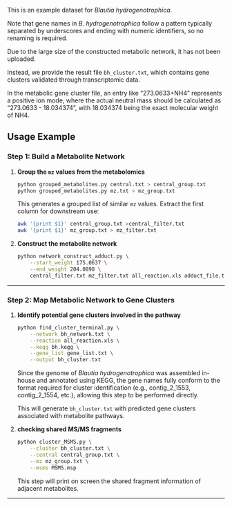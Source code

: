 This is an example dataset for *Blautia hydrogenotrophica*.

Note that gene names in *B. hydrogenotrophica* follow a pattern typically separated by underscores and ending with numeric identifiers, so no renaming is required.

Due to the large size of the constructed metabolic network, it has not been uploaded.

Instead, we provide the result file `bh_cluster.txt`, which contains gene clusters validated through transcriptomic data.

In the metabolic gene cluster file, an entry like “273.0633+NH4” represents a positive ion mode, where the actual neutral mass should be calculated as “273.0633 - 18.034374”, with 18.034374 being the exact molecular weight of NH4.

## Usage Example

### Step 1: Build a Metabolite Network 

1. **Group the `mz` values from the metabolomics**

   ```bash
   python grouped_metabolites.py central.txt > central_group.txt
   python grouped_metabolites.py mz.txt > mz_group.txt
   ```

   This generates a grouped list of similar `mz` values. Extract the first column for downstream use:

   ```bash
   awk '{print $1}' central_group.txt >central_filter.txt
   awk '{print $1}' mz_group.txt > mz_filter.txt
   ```
2. **Construct the metabolite network**

   ```bash
   python network_construct_adduct.py \
       --start_weight 175.0637 \
       --end_weight 204.0898 \
       central_filter.txt mz_filter.txt all_reaction.xls adduct_file.txt --output bh_network.txt
   ```
---

### Step 2: Map Metabolic Network to Gene Clusters

1. **Identify potential gene clusters involved in the pathway**

   ```bash
   python find_cluster_terminal.py \
       --network bh_network.txt \
       --reaction all_reaction.xls \
       --kegg bh.kegg \
       --gene_list gene_list.txt \
       --output bh_cluster.txt
   ```
    Since the genome of *Blautia hydrogenotrophica* was assembled in-house and annotated using KEGG, the gene names fully conform to the format required for cluster identification (e.g., contig_2_1553, contig_2_1554, etc.), allowing this step to be performed directly.
   
   This will generate `bh_cluster.txt` with predicted gene clusters associated with metabolite pathways.

2. **checking shared MS/MS fragments**

   ```bash
   python cluster_MSMS.py \
       --cluster bh_cluster.txt \
       --central central_group.txt \
       --mz mz_group.txt \
       --msms MSMS.msp
   ```
    This step will print on screen the shared fragment information of adjacent metabolites.
---
